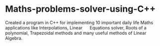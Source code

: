 # Maths-problems-solver-using-C++
Created a program in C++ for implementing 10 important daily life Maths applications like Interpolations, Linear      Equations solver, Roots of a polynomial, Trapezoidal methods and many useful methods of Linear Algebra.
